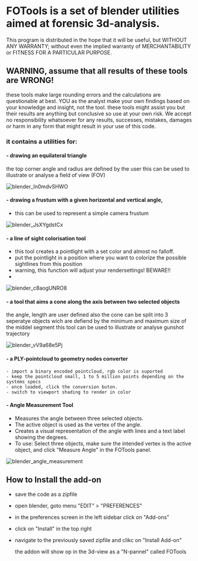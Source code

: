 # FOTools is a set of blender utilities aimed at forensic 3d-analysis.

This program is distributed in the hope that it will be useful,
but WITHOUT ANY WARRANTY; without even the implied warranty of
MERCHANTABILITY or FITNESS FOR A PARTICULAR PURPOSE. 

## WARNING, assume that all results of these tools are WRONG! 
these tools make large rounding errors and the calculations are questionable at best.
YOU as the analyst make your own findings based on your knowledge and insight, not the tool.
these tools might assist you but their results are anything but conclusive so use at your own risk.
We accept no responsibility whatsoever for any results, successes, mistakes, damages or harm in any form that might result in your use of this code.

 ### it contains a utilities for:

#### - drawing an equilateral triangle
  the top corner angle and radius are defined by the user
  this can be used to illustrate or analyse a field of view (FOV)
  
  ![blender_In0mdvSHWO](https://github.com/etvr/fotools/assets/858190/8547fae7-f7c7-4db5-8892-504f967805fe)


#### - drawing a frustum with a given horizontal and vertical angle,
   - this can be used to represent a simple camera frustum

   ![blender_JsXYgdstCx](https://github.com/etvr/fotools/assets/858190/03c24f7c-7f3b-4eae-bbc6-915a1cad3741)
   
#### - a line of sight colorisation tool
   - this tool creates a pointlight with a set color and almost no falloff.
   - put the pointlight in a position where you want to colorize the possible sightlines from this position
   - warning, this function will adjust your rendersettings! BEWARE!!
   - 
  ![blender_c8aogUNRO8](https://github.com/etvr/fotools/assets/858190/f0b752e6-4bce-4d29-95ed-f21c571bbf66)

#### - a tool that aims a cone along the axis between two selected objects
  the angle, length are user defined
  also the cone can be split into 3 seperatye objects wich are defiend by the minimum and maximum size of the middel segment
  this tool can be used to illustrate or analyse gunshot trajectory
  
   ![blender_vV9a68e5Pj](https://github.com/etvr/fotools/assets/858190/94669524-f3ac-4965-b459-daaeff9fb17f)

#### - a PLY-pointcloud to geometry nodes converter
    - import a binary encoded pointcloud, rgb color is suported
    - keep the pointcloud small, 1 to 5 million points depending on the systems specs
    - once loaded, click the conversion buton.
    - switch to viewport shading to render in color

#### - Angle Measurement Tool
  - Measures the angle between three selected objects.
  - The active object is used as the vertex of the angle.
  - Creates a visual representation of the angle with lines and a text label showing the degrees.
  - To use: Select three objects, make sure the intended vertex is the active object, and click "Measure Angle" in the FOTools panel.

  ![blender_angle_measurement](https://github.com/etvr/fotools/assets/858190/placeholder_for_angle_measurement.png)

## How to Install the add-on
 - save the code as a zipfile
 - open blender, goto menu "EDIT" > "PREFERENCES"
 - in the preferences screen in the left sidebar click on "Add-ons"
 - click on "Install" in the top right
 - navigate to the previously saved zipfile and clikc on "Install Add-on"

   the addon will show op in the 3d-view as a "N-pannel" called FOTools

   
